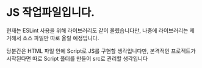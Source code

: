 <h1>JS 작업파일입니다. </h1>
<p>현재는 ESLint 사용을 위해 라이브러리도 같이 올렸습니다만, 나중에 라이브러리는 제거해서 소스 파일만 따로 올릴 예정입니다. </p>
<p>당분간은 HTML 파일 안에 Script로 JS를 구현할 생각입니다만, 본격적인 프로젝트가 시작된다면 따로 Script 폴더를 만들어 src로 관리할 생각입니다</p>
